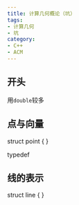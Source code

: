 ```yaml
---
title: 计算几何概论（坑）
tags:
- 计算几何
- 坑
category:
- C++
- ACM
---
```


## 开头

用`double`较多

## 点与向量

struct point
{
}

typedef

## 线的表示

struct line
{
}

